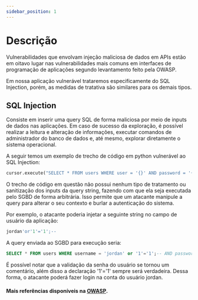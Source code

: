 ```yaml
---
sidebar_position: 1
---
```


# Descrição

Vulnerabilidades que envolvam injeção maliciosa de dados em APIs estão em oitavo lugar nas vulnerabilidades mais comuns em interfaces de programação de aplicações segundo levantamento feito pela OWASP.

Em nossa aplicação vulnerável trataremos especificamente do SQL Injection, porém, as medidas de tratativa são similares para os demais tipos.

## SQL Injection
Consiste em inserir uma query SQL de forma maliciosa por meio de inputs de dados nas aplicações. Em caso de sucesso da exploração, é possível realizar a leitura e alteração de informações, executar comandos de administrador do banco de dados e, até mesmo, explorar diretamente o sistema operacional.

A seguir temos um exemplo de trecho de código em python vulnerável ao SQL Injection:
```python
cursor.execute("SELECT * FROM users WHERE user = '{}' AND password = '{}'".format(user, password))
```
O trecho de código em questão não possui nenhum tipo de tratamento ou sanitização dos inputs da query string, fazendo com que ela seja executada pelo SGBD de forma arbitrária. Isso permite que um atacante manipule a query para alterar o seu contexto e burlar a autenticação do sistema.

Por exemplo, o atacante poderia injetar a seguinte string no campo de usuário da aplicação:
```sql
jordan'or'1'='1';--
```
A query enviada ao SGBD para execução seria:
```sql
SELECT * FROM users WHERE username = 'jordan' or '1'='1';-- AND password = '';
```
É possível notar que a validação da senha do usuário se tornou um comentário, além disso a declaração '1'='1' sempre será verdadeira. Dessa forma, o atacante poderá fazer login na conta do usuário jordan.



#### Mais referências disponíveis na [OWASP](https://github.com/OWASP/API-Security/blob/master/2019/en/src/0xa8-injection.md).